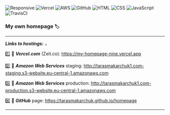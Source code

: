 ![Responsive](https://img.shields.io/badge/Layout_for_mobile_devices-7D4698?style=for-the-badge&logo=Responsive&logoColor=white)
![Vercel](https://img.shields.io/badge/vercel-%23000000.svg?style=for-the-badge&logo=vercel&logoColor=white)
![AWS](https://img.shields.io/badge/AWS-%23FF9900.svg?style=for-the-badge&logo=amazon-aws&logoColor=white)
![GitHub](https://img.shields.io/badge/github-%23121011.svg?style=for-the-badge&logo=github&logoColor=white)
![HTML](https://img.shields.io/badge/html-%23E34F26.svg?style=for-the-badge&logo=html5&logoColor=white)
![CSS](https://img.shields.io/badge/css-%231572B6.svg?style=for-the-badge&logo=css3&logoColor=white)
![JavaScript](https://img.shields.io/badge/javascript-%23323330.svg?style=for-the-badge&logo=javascript&logoColor=%23F7DF1E)
![TravisCI](https://img.shields.io/badge/travis%20ci-%232B2F33.svg?style=for-the-badge&logo=travis&logoColor=white)

### My own homepage `🏷️`
___
***Links to hostings:*** `☕`

1️⃣ 🔸 ***Vercel.com*** (Zeit.co): https://my-homepage-nine.vercel.app 

2️⃣ 🔸 ***Amazon Web Services*** staging: http://tarasmakarchuk1.com-staging.s3-website.eu-central-1.amazonaws.com

3️⃣ 🔸 ***Amazon Web Services*** production: http://tarasmakarchuk1.com-production.s3-website.eu-central-1.amazonaws.com

4️⃣ 🔸 ***GitHub*** page: https://tarasmakarchuk.github.io/homepage
___
